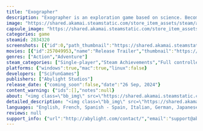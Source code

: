 ```yaml
---
title: "Exographer"
description: "Exographer is an exploration game based on science. Become an explorer, stranded in an alien planet, and discover the secrets of an extinct civilization. Gain new powers to avoid dangers and obstacles in your journey, and use your camera to reveal particles and hidden clues."
image: "https://shared.akamai.steamstatic.com/store_item_assets/steam/apps/2834320/header.jpg?t=1729864375"
capsule_image: "https://shared.akamai.steamstatic.com/store_item_assets/steam/apps/2834320/capsule_231x87.jpg?t=1729864375"
categories: game
steamid: 2834320
screenshots: [{"id":0,"path_thumbnail":"https://shared.akamai.steamstatic.com/store_item_assets/steam/apps/2834320/ss_0e70190c41bd823fb66014f6dfcd4014d041b67e.600x338.jpg?t=1729864375","path_full":"https://shared.akamai.steamstatic.com/store_item_assets/steam/apps/2834320/ss_0e70190c41bd823fb66014f6dfcd4014d041b67e.1920x1080.jpg?t=1729864375"},{"id":1,"path_thumbnail":"https://shared.akamai.steamstatic.com/store_item_assets/steam/apps/2834320/ss_752ddd2dddebdb39a78b9b95ac4c795356b86284.600x338.jpg?t=1729864375","path_full":"https://shared.akamai.steamstatic.com/store_item_assets/steam/apps/2834320/ss_752ddd2dddebdb39a78b9b95ac4c795356b86284.1920x1080.jpg?t=1729864375"},{"id":2,"path_thumbnail":"https://shared.akamai.steamstatic.com/store_item_assets/steam/apps/2834320/ss_61f9d5500174898497ae7097bc48507ac54e9a96.600x338.jpg?t=1729864375","path_full":"https://shared.akamai.steamstatic.com/store_item_assets/steam/apps/2834320/ss_61f9d5500174898497ae7097bc48507ac54e9a96.1920x1080.jpg?t=1729864375"},{"id":3,"path_thumbnail":"https://shared.akamai.steamstatic.com/store_item_assets/steam/apps/2834320/ss_b5e5c2bb530afd58f2141f7108d9bcb6d37dd1ac.600x338.jpg?t=1729864375","path_full":"https://shared.akamai.steamstatic.com/store_item_assets/steam/apps/2834320/ss_b5e5c2bb530afd58f2141f7108d9bcb6d37dd1ac.1920x1080.jpg?t=1729864375"},{"id":4,"path_thumbnail":"https://shared.akamai.steamstatic.com/store_item_assets/steam/apps/2834320/ss_b282e16ccd9c3b4117e49ce97a8fcb72fdb977f1.600x338.jpg?t=1729864375","path_full":"https://shared.akamai.steamstatic.com/store_item_assets/steam/apps/2834320/ss_b282e16ccd9c3b4117e49ce97a8fcb72fdb977f1.1920x1080.jpg?t=1729864375"},{"id":5,"path_thumbnail":"https://shared.akamai.steamstatic.com/store_item_assets/steam/apps/2834320/ss_e0491df61cf45232b228c4e2b2d2ef03e1c3c889.600x338.jpg?t=1729864375","path_full":"https://shared.akamai.steamstatic.com/store_item_assets/steam/apps/2834320/ss_e0491df61cf45232b228c4e2b2d2ef03e1c3c889.1920x1080.jpg?t=1729864375"},{"id":6,"path_thumbnail":"https://shared.akamai.steamstatic.com/store_item_assets/steam/apps/2834320/ss_d1803e1782509823d85f7f13469d767d317ac4de.600x338.jpg?t=1729864375","path_full":"https://shared.akamai.steamstatic.com/store_item_assets/steam/apps/2834320/ss_d1803e1782509823d85f7f13469d767d317ac4de.1920x1080.jpg?t=1729864375"},{"id":7,"path_thumbnail":"https://shared.akamai.steamstatic.com/store_item_assets/steam/apps/2834320/ss_b1715ac18b7542dafee5e4a1495d678930dcd84f.600x338.jpg?t=1729864375","path_full":"https://shared.akamai.steamstatic.com/store_item_assets/steam/apps/2834320/ss_b1715ac18b7542dafee5e4a1495d678930dcd84f.1920x1080.jpg?t=1729864375"},{"id":8,"path_thumbnail":"https://shared.akamai.steamstatic.com/store_item_assets/steam/apps/2834320/ss_7d7cd33faded90e7fd29c2b1ea5a6876d83ab99b.600x338.jpg?t=1729864375","path_full":"https://shared.akamai.steamstatic.com/store_item_assets/steam/apps/2834320/ss_7d7cd33faded90e7fd29c2b1ea5a6876d83ab99b.1920x1080.jpg?t=1729864375"},{"id":9,"path_thumbnail":"https://shared.akamai.steamstatic.com/store_item_assets/steam/apps/2834320/ss_838bf54455901df2ab9adee2977f25a0c0bf4169.600x338.jpg?t=1729864375","path_full":"https://shared.akamai.steamstatic.com/store_item_assets/steam/apps/2834320/ss_838bf54455901df2ab9adee2977f25a0c0bf4169.1920x1080.jpg?t=1729864375"}]
movies: [{"id":257049953,"name":"Release Trailer","thumbnail":"https://shared.akamai.steamstatic.com/store_item_assets/steam/apps/257049953/movie.293x165.jpg?t=1724761783","webm":{"480":"http://video.akamai.steamstatic.com/store_trailers/257049953/movie480_vp9.webm?t=1724761783","max":"http://video.akamai.steamstatic.com/store_trailers/257049953/movie_max_vp9.webm?t=1724761783"},"mp4":{"480":"http://video.akamai.steamstatic.com/store_trailers/257049953/movie480.mp4?t=1724761783","max":"http://video.akamai.steamstatic.com/store_trailers/257049953/movie_max.mp4?t=1724761783"},"highlight":true}]
genres: ["Action","Adventure"]
steam_categories: ["Single-player","Steam Achievements","Full controller support","Steam Cloud","Family Sharing"]
platforms: {"windows":true,"mac":true,"linux":false}
developers: ["SciFunGames"]
publishers: ["Abylight Studios"]
release_date: {"coming_soon":false,"date":"26 Sep, 2024"}
content_warning: {"ids":[],"notes":null}
about: "<img class=\"bb_img\" src=\"https://shared.akamai.steamstatic.com/store_item_assets/steam/apps/2834320/extras/01_eng.gif?t=1729864375\" /><br>Accompany InI, on a rescue mission in an alien world. Discover the remains of an extinct civilization, and gain new powers to overcome different obstacles. Use your camera to reveal the enigmas of the ancient machines.<br><br><img class=\"bb_img\" src=\"https://shared.akamai.steamstatic.com/store_item_assets/steam/apps/2834320/extras/02_eng.gif?t=1729864375\" /><br>Explore more than 20 levels through 6 different atmospheres, and reach inaccessible areas thanks to the powers you learn. Face areas of puzzles and platforms in a non-linear structure.<br><br><img class=\"bb_img\" src=\"https://shared.akamai.steamstatic.com/store_item_assets/steam/apps/2834320/extras/03_eng.gif?t=1729864375\" /><br>Exographer has been developed by SciFunGames studio, imagined by science-fiction author and physicist Raphaël Granier De Cassagnac. The puzzle solving in the game is based on the discovery of elementary particles.<br><br><img class=\"bb_img\" src=\"https://shared.akamai.steamstatic.com/store_item_assets/steam/apps/2834320/extras/04_eng.gif?t=1729864375\" /><br>The world of Exographer is built through a pixel art aesthetic of incredible detail, which never ceases to amaze. Enjoy the soundtrack composed by Yann van der Cruyssen (Stray)."
detailed_description: "<img class=\"bb_img\" src=\"https://shared.akamai.steamstatic.com/store_item_assets/steam/apps/2834320/extras/01_eng.gif?t=1729864375\" /><br>Accompany InI, on a rescue mission in an alien world. Discover the remains of an extinct civilization, and gain new powers to overcome different obstacles. Use your camera to reveal the enigmas of the ancient machines.<br><br><img class=\"bb_img\" src=\"https://shared.akamai.steamstatic.com/store_item_assets/steam/apps/2834320/extras/02_eng.gif?t=1729864375\" /><br>Explore more than 20 levels through 6 different atmospheres, and reach inaccessible areas thanks to the powers you learn. Face areas of puzzles and platforms in a non-linear structure.<br><br><img class=\"bb_img\" src=\"https://shared.akamai.steamstatic.com/store_item_assets/steam/apps/2834320/extras/03_eng.gif?t=1729864375\" /><br>Exographer has been developed by SciFunGames studio, imagined by science-fiction author and physicist Raphaël Granier De Cassagnac. The puzzle solving in the game is based on the discovery of elementary particles.<br><br><img class=\"bb_img\" src=\"https://shared.akamai.steamstatic.com/store_item_assets/steam/apps/2834320/extras/04_eng.gif?t=1729864375\" /><br>The world of Exographer is built through a pixel art aesthetic of incredible detail, which never ceases to amaze. Enjoy the soundtrack composed by Yann van der Cruyssen (Stray)."
languages: "English, French, Spanish - Spain, Italian, German, Japanese, Portuguese - Portugal, Russian, Simplified Chinese"
reviews: null
support_info: {"url":"http://abylight.com/contact/","email":"support@abylight.com"}
---
```


